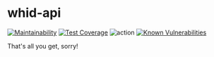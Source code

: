 # whid-api

[![Maintainability](https://api.codeclimate.com/v1/badges/8ecac46265974fd06f52/maintainability)](https://codeclimate.com/github/benrucker/whid-api/maintainability)
[![Test Coverage](https://api.codeclimate.com/v1/badges/8ecac46265974fd06f52/test_coverage)](https://codeclimate.com/github/benrucker/whid-api/test_coverage)
![action](https://github.com/benrucker/whid-api/actions/workflows/main.yml/badge.svg)
[![Known Vulnerabilities](https://snyk.io/test/github/benrucker/whid-api/badge.svg)](https://snyk.io/test/github/benrucker/whid-api/)

That's all you get, sorry!
